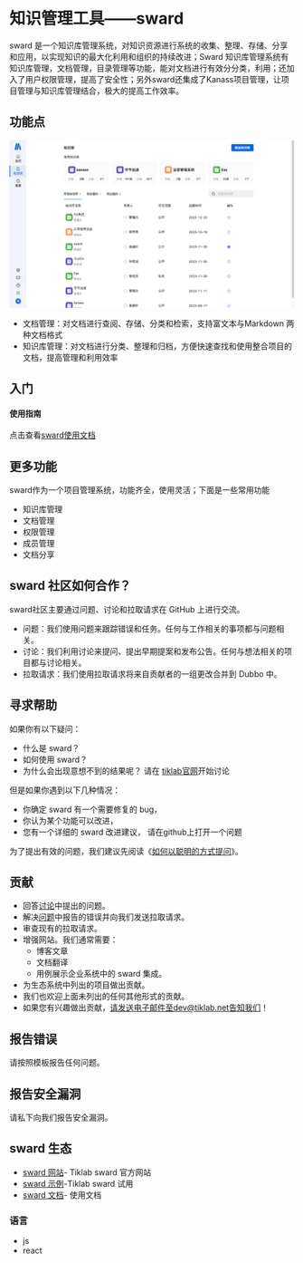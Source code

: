 
# 知识管理工具——sward
sward 是一个知识库管理系统，对知识资源进行系统的收集、整理、存储、分享和应用，以实现知识的最大化利用和组织的持续改进；Sward 知识库管理系统有知识库管理，文档管理，目录管理等功能，能对文档进行有效分分类，利用；还加入了用户权限管理，提高了安全性；另外sward还集成了Kanass项目管理，让项目管理与知识库管理结合，极大的提高工作效率。

## 功能点
![alt text](./sward-home.png)
* 文档管理：对文档进行查阅、存储、分类和检索，支持富文本与Markdown 两种文档格式
* 知识库管理：对文档进行分类、整理和归档，方便快速查找和使用整合项目的文档，提高管理和利用效率

## 入门
#### 使用指南
点击查看[sward使用文档](https://doc.tiklab.net/document/236bfef29a50)

## 更多功能
sward作为一个项目管理系统，功能齐全，使用灵活；下面是一些常用功能
* 知识库管理
* 文档管理
* 权限管理
* 成员管理
* 文档分享

## sward 社区如何合作？
sward社区主要通过问题、讨论和拉取请求在 GitHub 上进行交流。
* 问题：我们使用问题来跟踪错误和任务。任何与工作相关的事项都与问题相关。
* 讨论：我们利用讨论来提问、提出早期提案和发布公告。任何与想法相关的项目都与讨论相关。
* 拉取请求：我们使用拉取请求将来自贡献者的一组更改合并到 Dubbo 中。

## 寻求帮助
如果你有以下疑问：
* 什么是 sward？
* 如何使用 sward？
* 为什么会出现意想不到的结果呢？
请在 [tiklab官网](https://community.tiklab.net/blog)开始讨论

但是如果你遇到以下几种情况：
* 你确定 sward 有一个需要修复的 bug，
* 你认为某个功能可以改进，
* 您有一个详细的 sward 改进建议，
请在github上打开一个问题

为了提出有效的问题，我们建议先阅读《[如何以聪明的方式提问](https://github.com/selfteaching/How-To-Ask-Questions-The-Smart-Way/blob/master/How-To-Ask-Questions-The-Smart-Way.md)》。

## 贡献
* 回答[讨论](https://community.tiklab.net/question)中提出的问题。
* 解决[问题]()中报告的错误并向我们发送拉取请求。
* 审查现有的拉取请求。
* 增强网站。我们通常需要：
    * 博客文章
    * 文档翻译
    * 用例展示企业系统中的 sward 集成。
* 为生态系统中列出的项目做出贡献。
* 我们也欢迎上面未列出的任何其他形式的贡献。
* 如果您有兴趣做出贡献，请发送电子邮件至dev@tiklab.net告知我们！

## 报告错误
请按照模板报告任何问题。

## 报告安全漏洞
请私下向我们报告安全漏洞。

[//]: # ()
[//]: # (## 接触)

[//]: # (* 微信：apachedubbo)

[//]: # (* 钉钉群：37290003945)

[//]: # (* 邮件列表：指南)

[//]: # (* 安全问题：请私信给我们。)

## sward 生态
* [sward 网站](https://tiklab.net)- Tiklab sward 官方网站
* [sward 示例](https://demo.tiklab.net/sward)-Tiklab sward 试用
* [sward 文档](https://doc.tiklab.net/document/8d0d0cc33ccb)- 使用文档

 ### 语言
 * js
 * react




